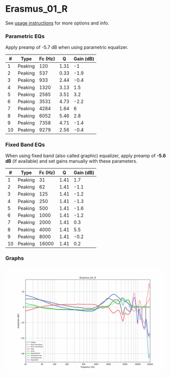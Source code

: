 # Erasmus_01_R
See [usage instructions](https://github.com/jaakkopasanen/AutoEq#usage) for more options and info.

### Parametric EQs
Apply preamp of -5.7 dB when using parametric equalizer.

|   # | Type    |   Fc (Hz) |    Q |   Gain (dB) |
|-----|---------|-----------|------|-------------|
|   1 | Peaking |       120 | 1.31 |        -1   |
|   2 | Peaking |       537 | 0.33 |        -1.9 |
|   3 | Peaking |       933 | 2.44 |        -0.4 |
|   4 | Peaking |      1320 | 3.13 |         1.5 |
|   5 | Peaking |      2585 | 3.51 |         3.2 |
|   6 | Peaking |      3531 | 4.73 |        -2.2 |
|   7 | Peaking |      4284 | 1.64 |         6   |
|   8 | Peaking |      6052 | 5.46 |         2.8 |
|   9 | Peaking |      7358 | 4.71 |        -1.4 |
|  10 | Peaking |      9279 | 2.56 |        -0.4 |

### Fixed Band EQs
When using fixed band (also called graphic) equalizer, apply preamp of **-5.6 dB** (if available) and set gains manually with these parameters.

|   # | Type    |   Fc (Hz) |    Q |   Gain (dB) |
|-----|---------|-----------|------|-------------|
|   1 | Peaking |        31 | 1.41 |         1.7 |
|   2 | Peaking |        62 | 1.41 |        -1.1 |
|   3 | Peaking |       125 | 1.41 |        -1.2 |
|   4 | Peaking |       250 | 1.41 |        -1.3 |
|   5 | Peaking |       500 | 1.41 |        -1.6 |
|   6 | Peaking |      1000 | 1.41 |        -1.2 |
|   7 | Peaking |      2000 | 1.41 |         0.3 |
|   8 | Peaking |      4000 | 1.41 |         5.5 |
|   9 | Peaking |      8000 | 1.41 |        -0.2 |
|  10 | Peaking |     16000 | 1.41 |         0.2 |

### Graphs
![](./Erasmus_01_R.png)
